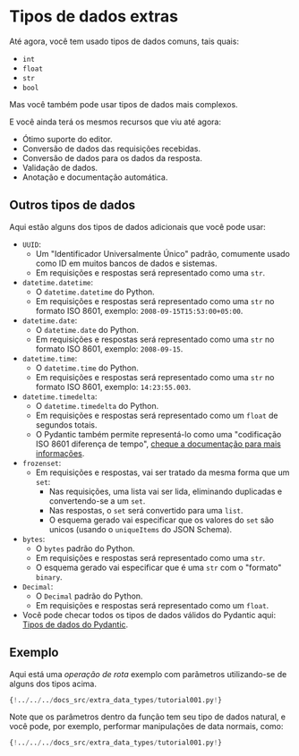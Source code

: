 # Tipos de dados extras

Até agora, você tem usado tipos de dados comuns, tais quais:

* `int`
* `float`
* `str`
* `bool`

Mas você também pode usar tipos de dados mais complexos.

E você ainda terá os mesmos recursos que viu até agora:

* Ótimo suporte do editor.
* Conversão de dados das requisições recebidas.
* Conversão de dados para os dados da resposta.
* Validação de dados.
* Anotação e documentação automática.

## Outros tipos de dados

Aqui estão alguns dos tipos de dados adicionais que você pode usar:

* `UUID`:
    * Um "Identificador Universalmente Único" padrão, comumente usado como ID em muitos bancos de dados e sistemas.
    * Em requisições e respostas será representado como uma `str`.
* `datetime.datetime`:
    * O `datetime.datetime` do Python.
    * Em requisições e respostas será representado como uma `str` no formato ISO 8601, exemplo: `2008-09-15T15:53:00+05:00`.
* `datetime.date`:
    * O `datetime.date` do Python.
    * Em requisições e respostas será representado como uma `str` no formato ISO 8601, exemplo: `2008-09-15`.
* `datetime.time`:
    * O `datetime.time` do Python.
    * Em requisições e respostas será representado como uma `str` no formato ISO 8601, exemplo: `14:23:55.003`.
* `datetime.timedelta`:
    * O `datetime.timedelta` do Python.
    * Em requisições e respostas será representado como um `float` de segundos totais.
    * O Pydantic também permite representá-lo como uma "codificação ISO 8601 diferença de tempo", <a href="https://pydantic-docs.helpmanual.io/#json-serialisation" class="external-link" target="_blank">cheque a documentação para mais informações</a>.
* `frozenset`:
    * Em requisições e respostas, vai ser tratado da mesma forma que um `set`:
        * Nas requisições, uma lista vai ser lida, eliminando duplicadas e convertendo-se a um `set`.
        * Nas respostas, o `set` será convertido para uma `list`.
        * O esquema gerado vai especificar que os valores do `set` são unicos (usando o `uniqueItems` do JSON Schema).
* `bytes`:
    * O `bytes` padrão do Python.
    * Em requisições e respostas será representado como uma `str`.
    * O esquema gerado vai especificar que é uma `str` com o "formato" `binary`.
* `Decimal`:
    * O `Decimal` padrão do Python.
    * Em requisições e respostas será representado como um `float`.
* Você pode checar todos os tipos de dados válidos do Pydantic aqui: <a href="https://pydantic-docs.helpmanual.io/usage/types" class="external-link" target="_blank">Tipos de dados do Pydantic</a>.

## Exemplo

Aqui está uma *operação de rota* exemplo com parãmetros utilizando-se de alguns dos tipos acima.

```Python hl_lines="1  3  12-16"
{!../../../docs_src/extra_data_types/tutorial001.py!}
```

Note que os parâmetros dentro da função tem seu tipo de dados natural, e você pode, por exemplo, performar manipulações de data normais, como:

```Python hl_lines="18-19"
{!../../../docs_src/extra_data_types/tutorial001.py!}
```
